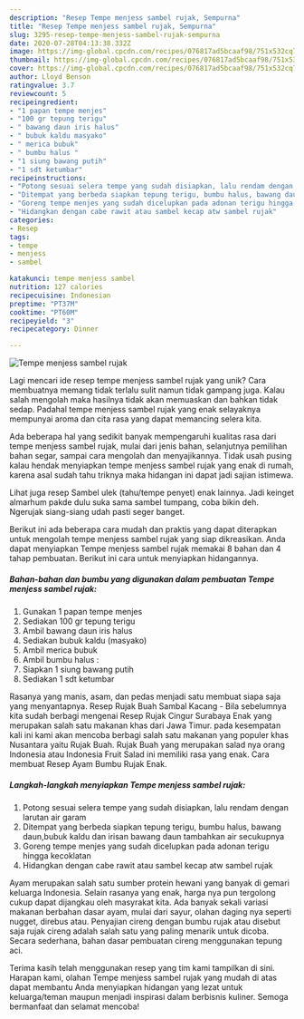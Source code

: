 ```yaml
---
description: "Resep Tempe menjess sambel rujak, Sempurna"
title: "Resep Tempe menjess sambel rujak, Sempurna"
slug: 3295-resep-tempe-menjess-sambel-rujak-sempurna
date: 2020-07-28T04:13:38.332Z
image: https://img-global.cpcdn.com/recipes/076817ad5bcaaf98/751x532cq70/tempe-menjess-sambel-rujak-foto-resep-utama.jpg
thumbnail: https://img-global.cpcdn.com/recipes/076817ad5bcaaf98/751x532cq70/tempe-menjess-sambel-rujak-foto-resep-utama.jpg
cover: https://img-global.cpcdn.com/recipes/076817ad5bcaaf98/751x532cq70/tempe-menjess-sambel-rujak-foto-resep-utama.jpg
author: Lloyd Benson
ratingvalue: 3.7
reviewcount: 5
recipeingredient:
- "1 papan tempe menjes"
- "100 gr tepung terigu"
- " bawang daun iris halus"
- " bubuk kaldu masyako"
- " merica bubuk"
- " bumbu halus "
- "1 siung bawang putih"
- "1 sdt ketumbar"
recipeinstructions:
- "Potong sesuai selera tempe yang sudah disiapkan, lalu rendam dengan larutan air garam"
- "Ditempat yang berbeda siapkan tepung terigu, bumbu halus, bawang daun,bubuk kaldu dan irisan bawang daun tambahkan air secukupnya"
- "Goreng tempe menjes yang sudah dicelupkan pada adonan terigu hingga kecoklatan"
- "Hidangkan dengan cabe rawit atau sambel kecap atw sambel rujak"
categories:
- Resep
tags:
- tempe
- menjess
- sambel

katakunci: tempe menjess sambel 
nutrition: 127 calories
recipecuisine: Indonesian
preptime: "PT37M"
cooktime: "PT60M"
recipeyield: "3"
recipecategory: Dinner

---
```



![Tempe menjess sambel rujak](https://img-global.cpcdn.com/recipes/076817ad5bcaaf98/751x532cq70/tempe-menjess-sambel-rujak-foto-resep-utama.jpg)

Lagi mencari ide resep tempe menjess sambel rujak yang unik? Cara membuatnya memang tidak terlalu sulit namun tidak gampang juga. Kalau salah mengolah maka hasilnya tidak akan memuaskan dan bahkan tidak sedap. Padahal tempe menjess sambel rujak yang enak selayaknya mempunyai aroma dan cita rasa yang dapat memancing selera kita.

Ada beberapa hal yang sedikit banyak mempengaruhi kualitas rasa dari tempe menjess sambel rujak, mulai dari jenis bahan, selanjutnya pemilihan bahan segar, sampai cara mengolah dan menyajikannya. Tidak usah pusing kalau hendak menyiapkan tempe menjess sambel rujak yang enak di rumah, karena asal sudah tahu triknya maka hidangan ini dapat jadi sajian istimewa.

Lihat juga resep Sambel ulek (tahu/tempe penyet) enak lainnya. Jadi keinget almarhum pakde dulu suka sama sambel tumpang, coba bikin deh. Ngerujak siang-siang udah pasti seger banget.


Berikut ini ada beberapa cara mudah dan praktis yang dapat diterapkan untuk mengolah tempe menjess sambel rujak yang siap dikreasikan. Anda dapat menyiapkan Tempe menjess sambel rujak memakai 8 bahan dan 4 tahap pembuatan. Berikut ini cara untuk menyiapkan hidangannya.

<!--inarticleads1-->

##### Bahan-bahan dan bumbu yang digunakan dalam pembuatan Tempe menjess sambel rujak:

1. Gunakan 1 papan tempe menjes
1. Sediakan 100 gr tepung terigu
1. Ambil  bawang daun iris halus
1. Sediakan  bubuk kaldu (masyako)
1. Ambil  merica bubuk
1. Ambil  bumbu halus :
1. Siapkan 1 siung bawang putih
1. Sediakan 1 sdt ketumbar


Rasanya yang manis, asam, dan pedas menjadi satu membuat siapa saja yang menyantapnya. Resep Rujak Buah Sambal Kacang - Bila sebelumnya kita sudah berbagi mengenai Resep Rujak Cingur Surabaya Enak yang merupakan salah satu makanan khas dari Jawa Timur. pada kesempatan kali ini kami akan mencoba berbagi salah satu makanan yang populer khas Nusantara yaitu Rujak Buah. Rujak Buah yang merupakan salad nya orang Indonesia atau Indonesia Fruit Salad ini memiliki rasa yang enak. Cara membuat Resep Ayam Bumbu Rujak Enak. 

<!--inarticleads2-->

##### Langkah-langkah menyiapkan Tempe menjess sambel rujak:

1. Potong sesuai selera tempe yang sudah disiapkan, lalu rendam dengan larutan air garam
1. Ditempat yang berbeda siapkan tepung terigu, bumbu halus, bawang daun,bubuk kaldu dan irisan bawang daun tambahkan air secukupnya
1. Goreng tempe menjes yang sudah dicelupkan pada adonan terigu hingga kecoklatan
1. Hidangkan dengan cabe rawit atau sambel kecap atw sambel rujak


Ayam merupakan salah satu sumber protein hewani yang banyak di gemari keluarga Indonesia. Selain rasanya yang enak, harga nya pun tergolong cukup dapat dijangkau oleh masyrakat kita. Ada banyak sekali variasi makanan berbahan dasar ayam, mulai dari sayur, olahan daging nya seperti nugget, direbus atau. Penyajian cireng dengan bumbu rujak atau disebut saja rujak cireng adalah salah satu yang paling menarik untuk dicoba. Secara sederhana, bahan dasar pembuatan cireng menggunakan tepung aci. 

Terima kasih telah menggunakan resep yang tim kami tampilkan di sini. Harapan kami, olahan Tempe menjess sambel rujak yang mudah di atas dapat membantu Anda menyiapkan hidangan yang lezat untuk keluarga/teman maupun menjadi inspirasi dalam berbisnis kuliner. Semoga bermanfaat dan selamat mencoba!
